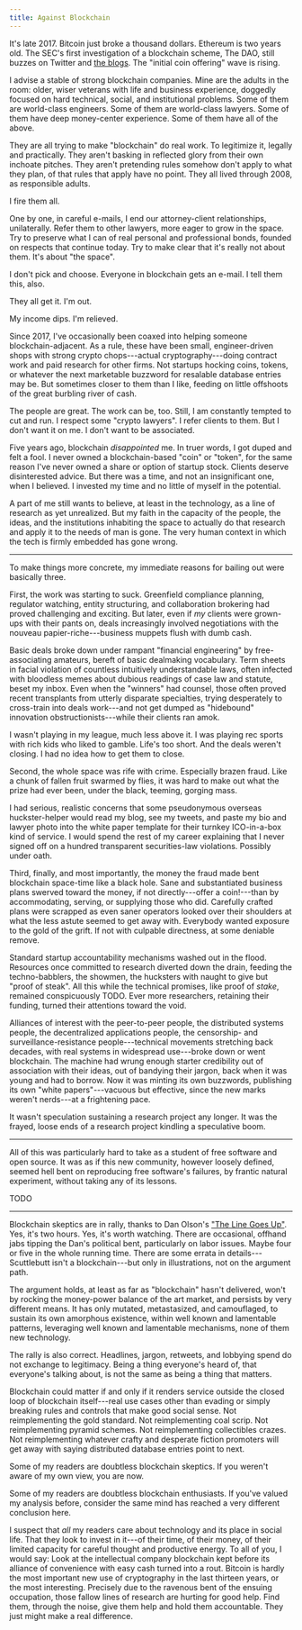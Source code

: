 ```yaml
---
title: Against Blockchain
---
```


It's late 2017.  Bitcoin just broke a thousand dollars.  Ethereum is two years old.  The SEC's first investigation of a blockchain scheme, The DAO, still buzzes on Twitter and [the blogs](https://writing.kemitchell.com/2017/07/25/DAO-Report-of-Investigation.html).  The "initial coin offering" wave is rising.

I advise a stable of strong blockchain companies.  Mine are the adults in the room: older, wiser veterans with life and business experience, doggedly focused on hard technical, social, and institutional problems.  Some of them are world-class engineers.  Some of them are world-class lawyers.  Some of them have deep money-center experience.  Some of them have all of the above.

They are all trying to make "blockchain" do real work.  To legitimize it, legally and practically.  They aren't basking in reflected glory from their own inchoate pitches.  They aren't pretending rules somehow don't apply to what they plan, of that rules that apply have no point.  They all lived through 2008, as responsible adults.

I fire them all.

One by one, in careful e-mails, I end our attorney-client relationships, unilaterally.  Refer them to other lawyers, more eager to grow in the space.  Try to preserve what I can of real personal and professional bonds, founded on respects that continue today.  Try to make clear that it's really not about them.  It's about "the space".

I don't pick and choose.  Everyone in blockchain gets an e-mail.  I tell them this, also.

They all get it.  I'm out.

My income dips.  I'm relieved.

Since 2017, I've occasionally been coaxed into helping someone blockchain-adjacent.  As a rule, these have been small, engineer-driven shops with strong crypto chops---actual cryptography---doing contract work and paid research for other firms.  Not startups hocking coins, tokens, or whatever the next marketable buzzword for resalable database entries may be.  But sometimes closer to them than I like, feeding on little offshoots of the great burbling river of cash.

The people are great.  The work can be, too.  Still, I am constantly tempted to cut and run.  I respect some "crypto lawyers".  I refer clients to them.  But I don't want it on me.  I don't want to be associated.

Five years ago, blockchain _disappointed_ me.  In truer words, I got duped and felt a fool.  I never owned a blockchain-based "coin" or "token", for the same reason I've never owned a share or option of startup stock.  Clients deserve disinterested advice.  But there was a time, and not an insignificant one, when I believed.  I invested my time and no little of myself in the potential.

A part of me still wants to believe, at least in the technology, as a line of research as yet unrealized.  But my faith in the capacity of the people, the ideas, and the institutions inhabiting the space to actually do that research and apply it to the needs of man is gone.  The very human context in which the tech is firmly embedded has gone wrong.

---

To make things more concrete, my immediate reasons for bailing out were basically three.

First, the work was starting to suck.  Greenfield compliance planning, regulator watching, entity structuring, and collaboration brokering had proved challenging and exciting.  But later, even if _my_ clients were grown-ups with their pants on, deals increasingly involved negotiations with the nouveau papier-riche---business muppets flush with dumb cash.

Basic deals broke down under rampant "financial engineering" by free-associating amateurs, bereft of basic dealmaking vocabulary.  Term sheets in facial violation of countless intuitively understandable laws, often infected with bloodless memes about dubious readings of case law and statute, beset my inbox.  Even when the "winners" had counsel, those often proved recent transplants from utterly disparate specialties, trying desperately to cross-train into deals work---and not get dumped as "hidebound" innovation obstructionists---while their clients ran amok.

I wasn't playing in my league, much less above it.  I was playing rec sports with rich kids who liked to gamble.  Life's too short.  And the deals weren't closing.  I had no idea how to get them to close.

Second, the whole space was rife with crime.  Especially brazen fraud.  Like a chunk of fallen fruit swarmed by flies, it was hard to make out what the prize had ever been, under the black, teeming, gorging mass.

I had serious, realistic concerns that some pseudonymous overseas huckster-helper would read my blog, see my tweets, and paste my bio and lawyer photo into the white paper template for their turnkey ICO-in-a-box kind of service.  I would spend the rest of my career explaining that I never signed off on a hundred transparent securities-law violations.  Possibly under oath.

Third, finally, and most importantly, the money the fraud made bent blockchain space-time like a black hole.  Sane and substantiated business plans swerved toward the money, if not directly---offer a coin!---than by accommodating, serving, or supplying those who did.  Carefully crafted plans were scrapped as even saner operators looked over their shoulders at what the less astute seemed to get away with.  Everybody wanted exposure to the gold of the grift.  If not with culpable directness, at some deniable remove.

Standard startup accountability mechanisms washed out in the flood.  Resources once committed to research diverted down the drain, feeding the techno-babblers, the showmen, the hucksters with naught to give but "proof of steak".  All this while the technical promises, like proof of _stake_, remained conspicuously TODO.  Ever more researchers, retaining their funding, turned their attentions toward the void.

Alliances of interest with the peer-to-peer people, the distributed systems people, the decentralized applications people, the censorship- and surveillance-resistance people---technical movements stretching back decades, with real systems in widespread use---broke down or went blockchain.  The machine had wrung enough starter credibility out of association with their ideas, out of bandying their jargon, back when it was young and had to borrow.  Now it was minting its own buzzwords, publishing its own "white papers"---vacuous but effective, since the new marks weren't nerds---at a frightening pace.

It wasn't speculation sustaining a research project any longer.  It was the frayed, loose ends of a research project kindling a speculative boom.

---

All of this was particularly hard to take as a student of free software and open source.  It was as if this new community, however loosely defined, seemed hell bent on reproducing free software's failures, by frantic natural experiment, without taking any of its lessons.

TODO

---

Blockchain skeptics are in rally, thanks to Dan Olson's ["The Line Goes Up"](https://www.youtube.com/watch?v=YQ_xWvX1n9g).  Yes, it's two hours.  Yes, it's worth watching.  There are occasional, offhand jabs tipping the Dan's political bent, particularly on labor issues.  Maybe four or five in the whole running time.  There are some errata in details---Scuttlebutt isn't a blockchain---but only in illustrations, not on the argument path.

The argument holds, at least as far as "blockchain" hasn't delivered, won't by rocking the money-power balance of the art market, and persists by very different means.  It has only mutated, metastasized, and camouflaged, to sustain its own amorphous existence, within well known and lamentable patterns, leveraging well known and lamentable mechanisms, none of them new technology.

The rally is also correct.  Headlines, jargon, retweets, and lobbying spend do not exchange to legitimacy.  Being a thing everyone's heard of, that everyone's talking about, is not the same as being a thing that matters.

Blockchain could matter if and only if it renders service outside the closed loop of blockchain itself---real use cases other than evading or simply breaking rules and controls that make good social sense.  Not reimplementing the gold standard.  Not reimplementing coal scrip.  Not reimplementing pyramid schemes.  Not reimplementing collectibles crazes.  Not reimplementing whatever crafty and desperate fiction promoters will get away with saying distributed database entries point to next.

Some of my readers are doubtless blockchain skeptics.  If you weren't aware of my own view, you are now.

Some of my readers are doubtless blockchain enthusiasts.  If you've valued my analysis before, consider the same mind has reached a very different conclusion here.

I suspect that _all_ my readers care about technology and its place in social life.  That they look to invest in it---of their time, of their money, of their limited capacity for careful thought and productive energy.  To all of you, I would say: Look at the intellectual company blockchain kept before its alliance of convenience with easy cash turned into a rout.  Bitcoin is hardly the most important new use of cryptography in the last thirteen years, or the most interesting.  Precisely due to the ravenous bent of the ensuing occupation, those fallow lines of research are hurting for good help.  Find them, through the noise, give them help and hold them accountable.  They just might make a real difference.
